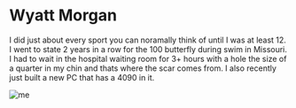 # Wyatt Morgan

I did just about every sport you can noramally think of until I was at least 12. I went to state 2 years in a row for the 100 butterfly during swim in Missouri.
I had to wait in the hospital waiting room for 3+ hours with a hole the size of a quarter in my chin and thats where the scar comes from.
I also recently just built a new PC that has a 4090 in it.

![me](C:\Users\s540549\Documents\webapps-repos\assignment2-Morgan\DashnI.jpg)
